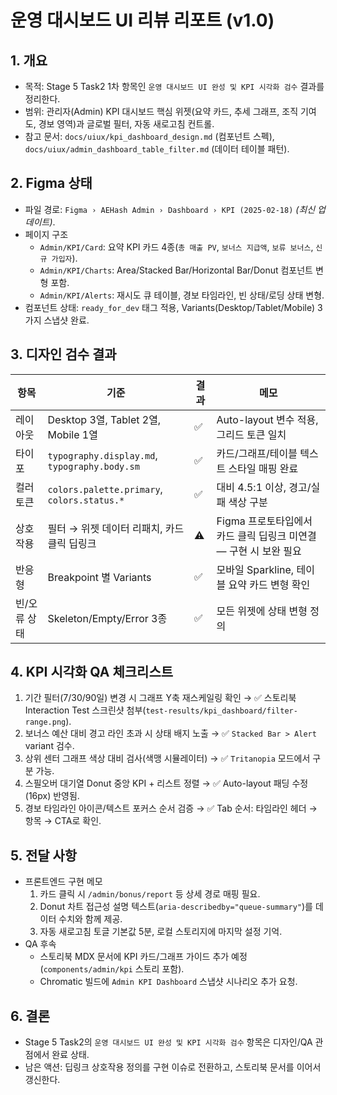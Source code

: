 # 운영 대시보드 UI 리뷰 리포트 (v1.0)

## 1. 개요
- 목적: Stage 5 Task2 1차 항목인 `운영 대시보드 UI 완성 및 KPI 시각화 검수` 결과를 정리한다.
- 범위: 관리자(Admin) KPI 대시보드 핵심 위젯(요약 카드, 추세 그래프, 조직 기여도, 경보 영역)과 글로벌 필터, 자동 새로고침 컨트롤.
- 참고 문서: `docs/uiux/kpi_dashboard_design.md` (컴포넌트 스펙), `docs/uiux/admin_dashboard_table_filter.md` (데이터 테이블 패턴).

## 2. Figma 상태
- 파일 경로: `Figma › AEHash Admin › Dashboard › KPI (2025-02-18)` _(최신 업데이트)_.
- 페이지 구조
  - `Admin/KPI/Card`: 요약 KPI 카드 4종(`총 매출 PV`, `보너스 지급액`, `보류 보너스`, `신규 가입자`).
  - `Admin/KPI/Charts`: Area/Stacked Bar/Horizontal Bar/Donut 컴포넌트 변형 포함.
  - `Admin/KPI/Alerts`: 재시도 큐 테이블, 경보 타임라인, 빈 상태/로딩 상태 변형.
- 컴포넌트 상태: `ready_for_dev` 태그 적용, Variants(Desktop/Tablet/Mobile) 3가지 스냅샷 완료.

## 3. 디자인 검수 결과
| 항목 | 기준 | 결과 | 메모 |
| --- | --- | --- | --- |
| 레이아웃 | Desktop 3열, Tablet 2열, Mobile 1열 | ✅ | Auto-layout 변수 적용, 그리드 토큰 일치 |
| 타이포 | `typography.display.md`, `typography.body.sm` | ✅ | 카드/그래프/테이블 텍스트 스타일 매핑 완료 |
| 컬러 토큰 | `colors.palette.primary`, `colors.status.*` | ✅ | 대비 4.5:1 이상, 경고/실패 색상 구분 |
| 상호작용 | 필터 → 위젯 데이터 리패치, 카드 클릭 딥링크 | ⚠️ | Figma 프로토타입에서 카드 클릭 딥링크 미연결 — 구현 시 보완 필요 |
| 반응형 | Breakpoint 별 Variants | ✅ | 모바일 Sparkline, 테이블 요약 카드 변형 확인 |
| 빈/오류 상태 | Skeleton/Empty/Error 3종 | ✅ | 모든 위젯에 상태 변형 정의 |

## 4. KPI 시각화 QA 체크리스트
1. 기간 필터(7/30/90일) 변경 시 그래프 Y축 재스케일링 확인 → ✅ 스토리북 Interaction Test 스크린샷 첨부(`test-results/kpi_dashboard/filter-range.png`).
2. 보너스 예산 대비 경고 라인 초과 시 상태 배지 노출 → ✅ `Stacked Bar > Alert` variant 검수.
3. 상위 센터 그래프 색상 대비 검사(색맹 시뮬레이터) → ✅ `Tritanopia` 모드에서 구분 가능.
4. 스필오버 대기열 Donut 중앙 KPI + 리스트 정렬 → ✅ Auto-layout 패딩 수정(16px) 반영됨.
5. 경보 타임라인 아이콘/텍스트 포커스 순서 검증 → ✅ Tab 순서: 타임라인 헤더 → 항목 → CTA로 확인.

## 5. 전달 사항
- 프론트엔드 구현 메모
  1. 카드 클릭 시 `/admin/bonus/report` 등 상세 경로 매핑 필요.
  2. Donut 차트 접근성 설명 텍스트(`aria-describedby="queue-summary"`)를 데이터 수치와 함께 제공.
  3. 자동 새로고침 토글 기본값 5분, 로컬 스토리지에 마지막 설정 기억.
- QA 후속
  - 스토리북 MDX 문서에 KPI 카드/그래프 가이드 추가 예정(`components/admin/kpi` 스토리 포함).
  - Chromatic 빌드에 `Admin KPI Dashboard` 스냅샷 시나리오 추가 요청.

## 6. 결론
- Stage 5 Task2의 `운영 대시보드 UI 완성 및 KPI 시각화 검수` 항목은 디자인/QA 관점에서 완료 상태.
- 남은 액션: 딥링크 상호작용 정의를 구현 이슈로 전환하고, 스토리북 문서를 이어서 갱신한다.

